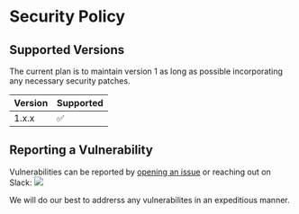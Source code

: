 # Security Policy

## Supported Versions

The current plan is to maintain version 1 as long as possible incorporating any necessary security patches.

| Version | Supported          |
| ------- | ------------------ |
| 1.x.x   | :white_check_mark: |

## Reporting a Vulnerability

Vulnerabilities can be reported by [opening an issue](https://github.com/talkincode/gocron/issues/new/choose) or reaching out on Slack: [<img src="https://img.shields.io/badge/gophers-gocron-brightgreen?logo=slack">](https://gophers.slack.com/archives/CQ7T0T1FW)

We will do our best to addrerss any vulnerabilites in an expeditious manner. 

